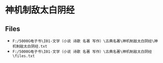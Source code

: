 # 神机制敌太白阴经

## Files

- `F:/5000G电子书\I01-文学（小说 诗歌 名著 写作）\古典名著\神机制敌太白阴经\神机制敌太白阴经.txt`
- `F:/5000G电子书\I01-文学（小说 诗歌 名著 写作）\古典名著\神机制敌太白阴经\files.txt`
